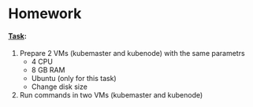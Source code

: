 # Homework

#### [Task](https://docs.google.com/document/d/1pdjbDpzc2l23B_w84-m2ft1JdLVYXsvA/edit):
1. Prepare 2 VMs (kubemaster and kubenode) with the same parametrs
    - 4 CPU
    - 8 GB RAM
    - Ubuntu (only for this task)
    - Change disk size
2. Run commands in two VMs (kubemaster and kubenode)


